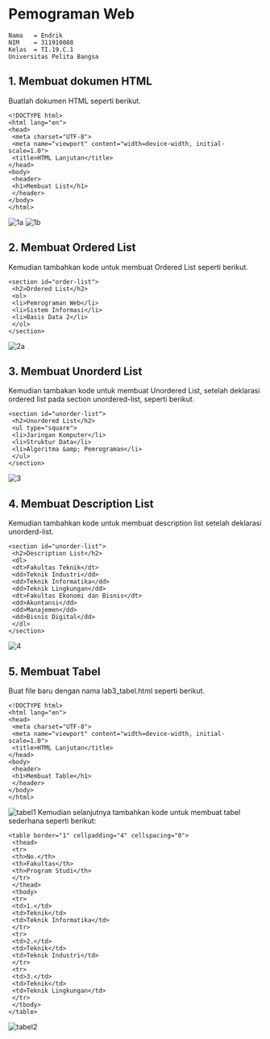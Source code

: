 # Pemograman Web
~~~
Nama   = Endrik
NIM    = 311910088
Kelas  = TI.19.C.1
Universitas Pelita Bangsa
~~~
## 1. Membuat dokumen HTML
Buatlah dokumen HTML seperti berikut.
~~~
<!DOCTYPE html>
<html lang="en">
<head>
 <meta charset="UTF-8">
 <meta name="viewport" content="width=device-width, initial-scale=1.0">
 <title>HTML Lanjutan</title>
</head>
<body>
 <header>
 <h1>Membuat List</h1>
 </header>
</body>
</html>
~~~
![1a](https://user-images.githubusercontent.com/81820421/114278233-f994a500-9a58-11eb-9dc4-f6060778f0db.JPG)
![1b](https://user-images.githubusercontent.com/81820421/114278235-fb5e6880-9a58-11eb-839e-9d4ed6a768a7.JPG)

## 2. Membuat Ordered List
Kemudian tambahkan kode untuk membuat Ordered List seperti berikut.
~~~
<section id="order-list">
 <h2>Ordered List</h2>
 <ol>
 <li>Pemrograman Web</li>
 <li>Sistem Informasi</li>
 <li>Basis Data 2</li>
 </ol>
</section>
~~~
![2a](https://user-images.githubusercontent.com/81820421/114278483-4462ec80-9a5a-11eb-83ad-4ab7c0c77d58.JPG)

## 3. Membuat Unorderd List
Kemudian tambakan kode untuk membuat Unordered List, setelah deklarasi ordered list pada 
section unordered-list, seperti berikut.
~~~
<section id="unorder-list">
 <h2>Unordered List</h2>
 <ul type="square">
 <li>Jaringan Komputer</li>
 <li>Struktur Data</li>
 <li>Algoritma &amp; Pemrograman</li>
 </ul>
</section>
~~~
![3](https://user-images.githubusercontent.com/81820421/114278508-65c3d880-9a5a-11eb-916c-fd4850327c0d.JPG)

## 4. Membuat Description List
Kemudian tambahkan kode untuk membuat description list setelah deklarasi unorderd-list.
~~~
<section id="unorder-list">
 <h2>Description List</h2>
 <dl>
 <dt>Fakultas Teknik</dt>
 <dd>Teknik Industri</dd>
 <dd>Teknik Informatika</dd>
 <dd>Teknik Lingkungan</dd>
 <dt>Fakultas Ekonomi dan Bisnis</dt>
 <dd>Akuntansi</dd>
 <dd>Manajemen</dd>
 <dd>Bisnis Digital</dd>
 </dl>
</section>
~~~
![4](https://user-images.githubusercontent.com/81820421/114278722-4ed1b600-9a5b-11eb-83bb-5034d1406986.JPG)

## 5. Membuat Tabel
Buat file baru dengan nama lab3_tabel.html seperti berikut.
~~~
<!DOCTYPE html>
<html lang="en">
<head>
 <meta charset="UTF-8">
 <meta name="viewport" content="width=device-width, initial-scale=1.0">
 <title>HTML Lanjutan</title>
</head>
<body>
 <header>
 <h1>Membuat Table</h1>
 </header>
</body>
</html>
~~~
![tabel1](https://user-images.githubusercontent.com/81820421/114278832-c9023a80-9a5b-11eb-91af-79c73a06970f.JPG)
Kemudian selanjutnya tambahkan kode untuk membuat tabel sederhana seperti berikut:
~~~
<table border="1" cellpadding="4" cellspacing="0">
 <thead>
 <tr>
 <th>No.</th>
 <th>Fakultas</th>
 <th>Program Studi</th>
 </tr>
 </thead>
 <tbody>
 <tr>
 <td>1.</td>
 <td>Teknik</td>
 <td>Teknik Informatika</td>
 </tr>
 <tr>
 <td>2.</td>
 <td>Teknik</td>
 <td>Teknik Industri</td>
 </tr>
 <tr>
 <td>3.</td>
 <td>Teknik</td>
 <td>Teknik Lingkungan</td>
 </tr>
 </tbody>
</table>
~~~
![tabel2](https://user-images.githubusercontent.com/81820421/114278972-7412f400-9a5c-11eb-973b-aae568aea68a.JPG)


